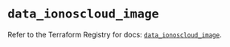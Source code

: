 # `data_ionoscloud_image`

Refer to the Terraform Registry for docs: [`data_ionoscloud_image`](https://registry.terraform.io/providers/ionos-cloud/ionoscloud/6.4.17/docs/data-sources/image).

